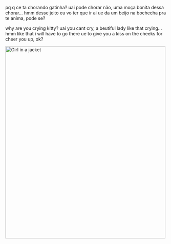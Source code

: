  pq q ce ta chorando gatinha? uai pode chorar não, uma moça bonita dessa chorar... hmm desse jeito eu vo ter que ir ai ue da um beijo na bochecha pra te anima, pode se?

why are you crying kitty? uai you cant cry, a beutiful lady like that crying... hmm like that i will have to go there ue to give you a kiss on the cheeks for cheer you up, ok?

<img src="https://img.freepik.com/fotos-gratis/close-up-de-uma-flor-roxa_181624-25863.jpg?w=2000" alt="Girl in a jacket" width="500" height="600">

